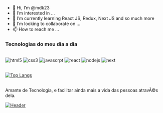 - 👋 Hi, I’m @mdk23
- 👀 I’m interested in ...
- 🌱 I’m currently learning React JS, Redux, Next JS and so much more
- 💞️ I’m looking to collaborate on ...
- 📫 How to reach me ...

<!---
mdk23/mdk23 is a ✨ special ✨ repository because its `README.md` (this file) appears on your GitHub profile.
You can click the Preview link to take a look at your changes.
--->

### Tecnologias do meu dia a dia
 
<div>
    <br/>
    <img align="" alt="html5" src="https://img.shields.io/badge/HTML5-E34F26?style=for-the-badge&logo=html5&logoColor=white" />
    <img align="" alt="css3" src="https://img.shields.io/badge/CSS3-1572B6?style=for-the-badge&logo=css3&logoColor=white" />
    <img align="" alt="javascrpt" src="https://img.shields.io/badge/JavaScript-F7DF1E?style=for-the-badge&logo=javascript&logoColor=black" />
    <img align="" alt="react" src="https://img.shields.io/badge/React-20232A?style=for-the-badge&logo=react&logoColor=61DAFB" />
    <img align="" alt="nodejs" src="https://img.shields.io/badge/Node.js-43853D?style=for-the-badge&logo=node.js&logoColor=white" />
    <img align="" alt="next" src="https://img.shields.io/badge/next.js-000000?style=for-the-badge&logo=nextdotjs&logoColor=white" />      
</div>
<br/>

[![Top Langs](https://github-readme-stats.vercel.app/api/top-langs/?username=mdk23&langs_count=8&theme=radical)](https://github.com/anuraghazra/github-readme-stats)

<br/>
    Amante de Tecnologia, e facilitar ainda mais a vida das pessoas atravÃ©s dela.
<br/>


[![Header](https://www.creative-tim.com/blog/content/images/size/w1140/2021/08/rebranding-post--1-.jpg "Header")](https://www.creative-tim.com/)

